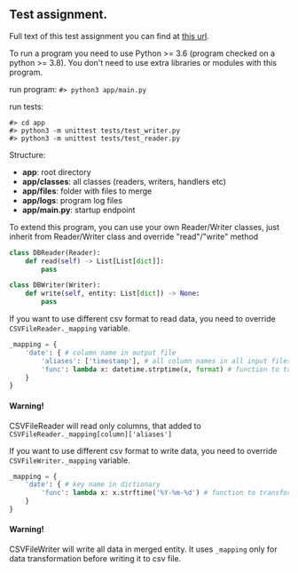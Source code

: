 ## Test assignment.
Full text of this test assignment you can find at [this url](https://gist.github.com/Attumm/3927bfab39b32d401dc0a4ca8db995bd#file-bank1-csv).

To run a program you need to use Python >= 3.6 (program checked on a python >= 3.8).
You don't need to use extra libraries or modules with this program.

run program:
`#> python3 app/main.py`

run tests:
```
#> cd app
#> python3 -m unittest tests/test_writer.py
#> python3 -m unittest tests/test_reader.py
```

Structure:
- **app**: root directory
- **app/classes**: all classes (readers, writers, handlers etc)
- **app/files**: folder with files to merge
- **app/logs**: program log files
- **app/main.py**: startup endpoint

To extend this program, you can use your own Reader/Writer classes, just inherit from Reader/Writer class and override "read"/"write" method
```python
class DBReader(Reader):
    def read(self) -> List[List[dict]]:
        pass

class DBWriter(Writer):
    def write(self, entity: List[dict]) -> None:
        pass
```

If you want to use different csv format to read data, you need to override `CSVFileReader._mapping` variable.
```python
_mapping = {
    'date': { # column name in output file 
        'aliases': ['timestamp'], # all column names in all input files, that contains this format
        'func': lambda x: datetime.strptime(x, format) # function to transform data while read
    }
}
```
#### Warning!
CSVFileReader will read only columns, that added to `CSVFileReader._mapping[column]['aliases']`

If you want to use different csv format to write data, you need to override `CSVFileWriter._mapping` variable.
```python
_mapping = {
    'date': { # key name in dictionary 
        'func': lambda x: x.strftime('%Y-%m-%d') # function to transform data before writing
    }
}
```
#### Warning!
CSVFileWriter will write all data in merged entity. It uses `_mapping` only for data transformation before writing it to csv file.

